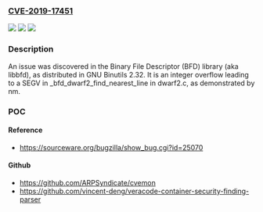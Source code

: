 ### [CVE-2019-17451](https://cve.mitre.org/cgi-bin/cvename.cgi?name=CVE-2019-17451)
![](https://img.shields.io/static/v1?label=Product&message=n%2Fa&color=blue)
![](https://img.shields.io/static/v1?label=Version&message=n%2Fa&color=blue)
![](https://img.shields.io/static/v1?label=Vulnerability&message=n%2Fa&color=brighgreen)

### Description

An issue was discovered in the Binary File Descriptor (BFD) library (aka libbfd), as distributed in GNU Binutils 2.32. It is an integer overflow leading to a SEGV in _bfd_dwarf2_find_nearest_line in dwarf2.c, as demonstrated by nm.

### POC

#### Reference
- https://sourceware.org/bugzilla/show_bug.cgi?id=25070

#### Github
- https://github.com/ARPSyndicate/cvemon
- https://github.com/vincent-deng/veracode-container-security-finding-parser

